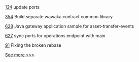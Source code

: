 
[124](https://github.com/hyperledger-labs/fabric-operations-console/pull/124) update ports

[354](https://github.com/hyperledger-labs/private-data-objects/pull/354) Build separate wawaka contract common library

[628](https://github.com/hyperledger/fabric-samples/pull/628) Java gateway application sample for asset-transfer-events

[627](https://github.com/hyperledger/fabric-samples/pull/627) sync ports for operations endpoint with main

[91](https://github.com/hyperledger-labs/mirbft/pull/91) Fixing the broken rebase


[See more >>>](https://start-here.hyperledger.org/pull-requests)
